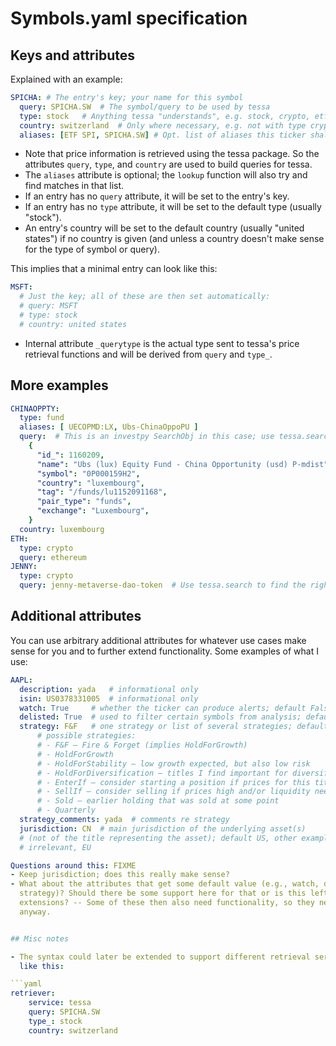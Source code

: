 # Symbols.yaml specification

## Keys and attributes

Explained with an example:

```yaml
SPICHA: # The entry's key; your name for this symbol
  query: SPICHA.SW  # The symbol/query to be used by tessa
  type: stock   # Anything tessa "understands", e.g. stock, crypto, etf, ...
  country: switzerland  # Only where necessary, e.g. not with type crypto
  aliases: [ETF SPI, SPICHA.SW] # Opt. list of aliases this ticker shall be found under
```

- Note that price information is retrieved using the tessa package. So the attributes
  `query`, `type`, and `country` are used to build queries for tessa.
- The `aliases` attribute is optional; the `lookup` function will also try and find
  matches in that list.
- If an entry has no `query` attribute, it will be set to the entry's key.
- If an entry has no `type` attribute, it will be set to the default type (usually
  "stock").
- An entry's country will be set to the default country (usually "united states") if no
  country is given (and unless a country doesn't make sense for the type of symbol or
  query).

This implies that a minimal entry can look like this:

```yaml
MSFT:
  # Just the key; all of these are then set automatically:
  # query: MSFT
  # type: stock
  # country: united states
```

- Internal attribute `_querytype` is the actual type sent to tessa's price retrieval
  functions and will be derived from `query` and `type_`.


## More examples

```yaml
CHINAOPPTY:
  type: fund
  aliases: [ UECOPMD:LX, Ubs-ChinaOppoPU ]
  query:  # This is an investpy SearchObj in this case; use tessa.search to find these
    {
      "id_": 1160209,
      "name": "Ubs (lux) Equity Fund - China Opportunity (usd) P-mdist",
      "symbol": "0P000159H2",
      "country": "luxembourg",
      "tag": "/funds/lu1152091168",
      "pair_type": "funds",
      "exchange": "Luxembourg",
    }
  country: luxembourg
ETH:
  type: crypto
  query: ethereum
JENNY:
  type: crypto
  query: jenny-metaverse-dao-token  # Use tessa.search to find the right query
```


## Additional attributes

You can use arbitrary additional attributes for whatever use cases make sense for you
and to further extend functionality. Some examples of what I use:

```yaml
AAPL:
  description: yada   # informational only
  isin: US0378331005  # informational only
  watch: True     # whether the ticker can produce alerts; default False
  delisted: True  # used to filter certain symbols from analysis; default False
  strategy: F&F   # one strategy or list of several strategies; default NoStrategy
      # possible strategies:
      # - F&F – Fire & Forget (implies HoldForGrowth)
      # - HoldForGrowth
      # - HoldForStability – low growth expected, but also low risk
      # - HoldForDiversification – titles I find important for diversification
      # - EnterIf – consider starting a position if prices for this title fall
      # - SellIf – consider selling if prices high and/or liquidity needed
      # - Sold – earlier holding that was sold at some point
      # - Quarterly
  strategy_comments: yada  # comments re strategy
  jurisdiction: CN  # main jurisdiction of the underlying asset(s) 
  # (not of the title representing the asset); default US, other examples: CN, several, 
  # irrelevant, EU

Questions around this: FIXME
- Keep jurisdiction; does this really make sense?
- What about the attributes that get some default value (e.g., watch, delisted,
  strategy)? Should there be some support here for that or is this left for possible
  extensions? -- Some of these then also need functionality, so they need extension code
  anyway.


## Misc notes

- The syntax could later be extended to support different retrieval services; somehow
  like this:

```yaml
retriever:
    service: tessa
    query: SPICHA.SW
    type_: stock
    country: switzerland
```

